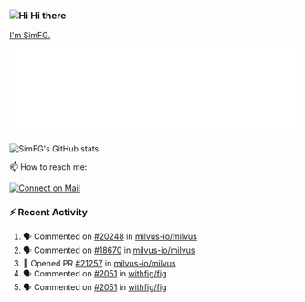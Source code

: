 ### <img src='https://qpluspicture.oss-cn-beijing.aliyuncs.com/6LjjQA/Hi.gif' alt='Hi' width="24"/> Hi there

[I'm SimFG.](https://simfg.github.io/)

![Metrics 👋](/metrics.plugin.followup.user.svg)

![SimFG's GitHub stats](https://github-readme-stats.vercel.app/api?username=SimFG&show_icons=true&theme=radical&count_private=true)

📫 How to reach me:

[![Connect on Mail](https://img.shields.io/badge/Ask%20me-anything-1abc9c.svg)](mailto:1142838399@qq.com)

### :zap: Recent Activity

<!--START_SECTION:activity-->
1. 🗣 Commented on [#20248](https://github.com/milvus-io/milvus/issues/20248) in [milvus-io/milvus](https://github.com/milvus-io/milvus)
2. 🗣 Commented on [#18670](https://github.com/milvus-io/milvus/issues/18670) in [milvus-io/milvus](https://github.com/milvus-io/milvus)
3. 💪 Opened PR [#21257](https://github.com/milvus-io/milvus/pull/21257) in [milvus-io/milvus](https://github.com/milvus-io/milvus)
4. 🗣 Commented on [#2051](https://github.com/withfig/fig/issues/2051) in [withfig/fig](https://github.com/withfig/fig)
5. 🗣 Commented on [#2051](https://github.com/withfig/fig/issues/2051) in [withfig/fig](https://github.com/withfig/fig)
<!--END_SECTION:activity-->

